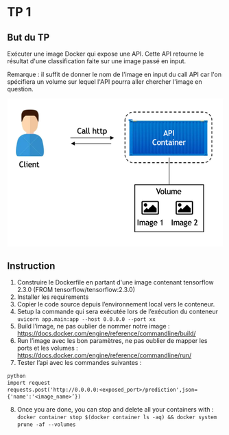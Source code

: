 # TP 1

## But du TP 

Exécuter une image Docker qui expose une API. Cette API retourne le résultat d'une classification faite sur une image passé en input.

Remarque : il suffit de donner le nom de l'image en input du call API car l'on spécifiera un volume sur lequel l'API pourra aller chercher l'image en question.

![Alt text](./assets/schema_tp1_docker.png?raw=true "schema TP1")


## Instruction
1. Construire le Dockerfile en partant d'une image contenant tensorflow 2.3.0 (FROM tensorflow/tensorflow:2.3.0)
2. Installer les requirements
3. Copier le code source depuis l’environnement local vers le conteneur.
4. Setup la commande qui sera exécutée lors de l’exécution du conteneur `uvicorn app.main:app --host 0.0.0.0 --port xx` 
5. Build l’image, ne pas oublier de nommer notre image : https://docs.docker.com/engine/reference/commandline/build/
6. Run l’image avec les bon paramètres, ne pas oublier de mapper les ports et les volumes : https://docs.docker.com/engine/reference/commandline/run/
7. Tester l’api avec les commandes suivantes :

```
python 
import request
requests.post('http://0.0.0.0:<exposed_port>/prediction',json={'name':'<image_name>’})
```

8. Once you are done, you can stop and delete all your containers with : 
    `
    docker container stop $(docker container ls -aq) && docker system prune -af --volumes
    `
